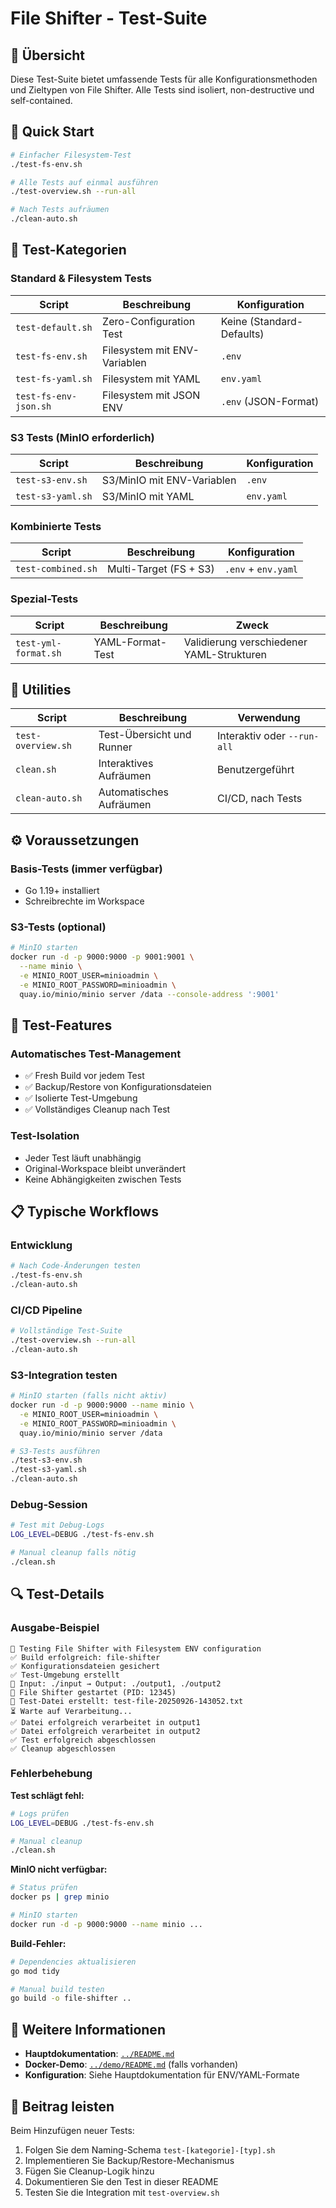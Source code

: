 # File Shifter - Test-Suite

## 🧪 Übersicht

Diese Test-Suite bietet umfassende Tests für alle Konfigurationsmethoden und Zieltypen von File Shifter. Alle Tests sind isoliert, non-destructive und self-contained.

## 🚀 Quick Start

```bash
# Einfacher Filesystem-Test
./test-fs-env.sh

# Alle Tests auf einmal ausführen
./test-overview.sh --run-all

# Nach Tests aufräumen
./clean-auto.sh
```

## 📂 Test-Kategorien

### Standard & Filesystem Tests

| Script | Beschreibung | Konfiguration |
|--------|-------------|---------------|
| `test-default.sh` | Zero-Configuration Test | Keine (Standard-Defaults) |
| `test-fs-env.sh` | Filesystem mit ENV-Variablen | `.env` |
| `test-fs-yaml.sh` | Filesystem mit YAML | `env.yaml` |
| `test-fs-env-json.sh` | Filesystem mit JSON ENV | `.env` (JSON-Format) |

### S3 Tests (MinIO erforderlich)

| Script | Beschreibung | Konfiguration |
|--------|-------------|---------------|
| `test-s3-env.sh` | S3/MinIO mit ENV-Variablen | `.env` |
| `test-s3-yaml.sh` | S3/MinIO mit YAML | `env.yaml` |

### Kombinierte Tests

| Script | Beschreibung | Konfiguration |
|--------|-------------|---------------|
| `test-combined.sh` | Multi-Target (FS + S3) | `.env` + `env.yaml` |

### Spezial-Tests

| Script | Beschreibung | Zweck |
|--------|-------------|-------|
| `test-yml-format.sh` | YAML-Format-Test | Validierung verschiedener YAML-Strukturen |

## 🔧 Utilities

| Script | Beschreibung | Verwendung |
|--------|-------------|-----------|
| `test-overview.sh` | Test-Übersicht und Runner | Interaktiv oder `--run-all` |
| `clean.sh` | Interaktives Aufräumen | Benutzergeführt |
| `clean-auto.sh` | Automatisches Aufräumen | CI/CD, nach Tests |

## ⚙️ Voraussetzungen

### Basis-Tests (immer verfügbar)
- Go 1.19+ installiert
- Schreibrechte im Workspace

### S3-Tests (optional)
```bash
# MinIO starten
docker run -d -p 9000:9000 -p 9001:9001 \
  --name minio \
  -e MINIO_ROOT_USER=minioadmin \
  -e MINIO_ROOT_PASSWORD=minioadmin \
  quay.io/minio/minio server /data --console-address ':9001'
```

## 🎯 Test-Features

### Automatisches Test-Management
- ✅ Fresh Build vor jedem Test
- ✅ Backup/Restore von Konfigurationsdateien
- ✅ Isolierte Test-Umgebung
- ✅ Vollständiges Cleanup nach Test

### Test-Isolation
- Jeder Test läuft unabhängig
- Original-Workspace bleibt unverändert
- Keine Abhängigkeiten zwischen Tests

## 📋 Typische Workflows

### Entwicklung
```bash
# Nach Code-Änderungen testen
./test-fs-env.sh
./clean-auto.sh
```

### CI/CD Pipeline
```bash
# Vollständige Test-Suite
./test-overview.sh --run-all
./clean-auto.sh
```

### S3-Integration testen
```bash
# MinIO starten (falls nicht aktiv)
docker run -d -p 9000:9000 --name minio \
  -e MINIO_ROOT_USER=minioadmin \
  -e MINIO_ROOT_PASSWORD=minioadmin \
  quay.io/minio/minio server /data

# S3-Tests ausführen
./test-s3-env.sh
./test-s3-yaml.sh
./clean-auto.sh
```

### Debug-Session
```bash
# Test mit Debug-Logs
LOG_LEVEL=DEBUG ./test-fs-env.sh

# Manual cleanup falls nötig
./clean.sh
```

## 🔍 Test-Details

### Ausgabe-Beispiel
```text
🧪 Testing File Shifter with Filesystem ENV configuration
✅ Build erfolgreich: file-shifter
✅ Konfigurationsdateien gesichert
✅ Test-Umgebung erstellt
📁 Input: ./input → Output: ./output1, ./output2
🚀 File Shifter gestartet (PID: 12345)
📄 Test-Datei erstellt: test-file-20250926-143052.txt
⏳ Warte auf Verarbeitung...
✅ Datei erfolgreich verarbeitet in output1
✅ Datei erfolgreich verarbeitet in output2
✅ Test erfolgreich abgeschlossen
✅ Cleanup abgeschlossen
```

### Fehlerbehebung

**Test schlägt fehl:**
```bash
# Logs prüfen
LOG_LEVEL=DEBUG ./test-fs-env.sh

# Manual cleanup
./clean.sh
```

**MinIO nicht verfügbar:**
```bash
# Status prüfen
docker ps | grep minio

# MinIO starten
docker run -d -p 9000:9000 --name minio ...
```

**Build-Fehler:**
```bash
# Dependencies aktualisieren
go mod tidy

# Manual build testen
go build -o file-shifter ..
```

## 📖 Weitere Informationen

- **Hauptdokumentation**: [`../README.md`](../README.md)
- **Docker-Demo**: [`../demo/README.md`](../demo/README.md) (falls vorhanden)
- **Konfiguration**: Siehe Hauptdokumentation für ENV/YAML-Formate

## 🤝 Beitrag leisten

Beim Hinzufügen neuer Tests:
1. Folgen Sie dem Naming-Schema `test-[kategorie]-[typ].sh`
2. Implementieren Sie Backup/Restore-Mechanismus
3. Fügen Sie Cleanup-Logik hinzu
4. Dokumentieren Sie den Test in dieser README
5. Testen Sie die Integration mit `test-overview.sh`